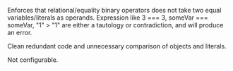 
Enforces that relational/equality binary operators does not take two equal variables/literals as operands.
Expression like 3 === 3, someVar === someVar, "1" > "1" are either a tautology or contradiction, and will produce an error.


Clean redundant code and unnecessary comparison of objects and literals.

Not configurable.
